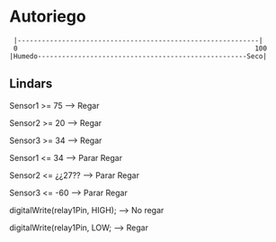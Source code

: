 # Autoriego


     |------------------------------------------------------------|
     0                                                           100
    |Humedo----------------------------------------------------Seco|


## Lindars
Sensor1 >= 75 --> Regar

Sensor2 >= 20 --> Regar

Sensor3 >= 34 --> Regar



Sensor1 <= 34 --> Parar Regar

Sensor2 <= ¿¿27?? --> Parar Regar

Sensor3 <= -60 --> Parar Regar



digitalWrite(relay1Pin, HIGH); --> No regar


digitalWrite(relay1Pin, LOW;   --> Regar